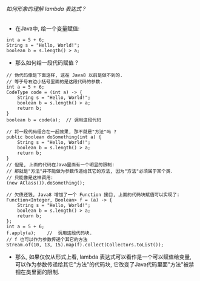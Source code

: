 ###### 如何形象的理解 lambda 表达式 ?
* 在Java中, 给一个变量赋值:  
~~~
int a = 5 + 6;
String s = "Hello, World!";
boolean b = s.length() > a;
~~~
* 那么如何给一段代码赋值 ?
~~~
// 伪代码像是下面这样, 这在 Java8 以前是做不到的.
// 等于号右边小括号里面的是这段代码的参数.
int a = 5 + 6;
CodeType code = (int a) -> {
    String s = "Hello, World!";
    boolean b = s.length() > a;
    return b;
}
boolean b = code(a);  // 调用这段代码

// 将一段代码组合在一起效果, 那不就是"方法"吗 ?
public boolean doSomething(int a) {
    String s = "Hello, World!";
    boolean b = s.length() > a;
    return b;
}
// 但是, 上面的代码在Java里面有一个明显的限制:
// 那就是"方法"并不能做为参数传递给其它的方法, 因为"方法"必须属于某个类.
// 只能像是这样调用:
(new AClass()).doSomething();

// 欠债还钱, Java8 增加了一个 Function 接口, 上面的代码块赋值可以实现了:
Function<Integer, Boolean> f = (a) -> {
	String s = "Hello, World!";
    boolean b = s.length() > a;
    return b;    
};
int a = 5 + 6;
f.apply(a);    //  调用这段代码块.
// f 也可以作为参数传递个其它的方法
Stream.of(10, 13, 15).map(f).collect(Collectors.toList());
~~~

* 那么, 如果仅仅从形式上看, lambda 表达式可以看作是一个可以赋值给变量, 可以作为参数传递给其它"方法"的代码块, 它改变了Java代码里面"方法"被禁锢在类里面的限制.  

